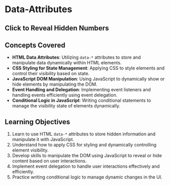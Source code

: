 # Data-Attributes

## Click to Reveal Hidden Numbers

## Concepts Covered

- **HTML Data Attributes**: Utilizing `data-*` attributes to store and manipulate data dynamically within HTML elements.
- **CSS Styling for State Management**: Applying CSS to style elements and control their visibility based on state.
- **JavaScript DOM Manipulation**: Using JavaScript to dynamically show or hide elements by manipulating the DOM.
- **Event Handling and Delegation**: Implementing event listeners and handling events efficiently using event delegation.
- **Conditional Logic in JavaScript**: Writing conditional statements to manage the visibility state of elements dynamically.

## Learning Objectives

1. Learn to use HTML `data-*` attributes to store hidden information and manipulate it with JavaScript.
2. Understand how to apply CSS for styling and dynamically controlling element visibility.
3. Develop skills to manipulate the DOM using JavaScript to reveal or hide content based on user interactions.
4. Implement event delegation to handle user interactions effectively and efficiently.
5. Practice writing conditional logic to manage dynamic changes in the UI.
